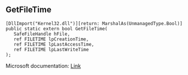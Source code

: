 ## GetFileTime

```
[DllImport("Kernel32.dll")][return: MarshalAs(UnmanagedType.Bool)]
public static extern bool GetFileTime(
   SafeFileHandle hFile,
   ref FILETIME lpCreationTime,
   ref FILETIME lpLastAccessTime,
   ref FILETIME lpLastWriteTime
);
```

Microsoft documentation: [Link](https://docs.microsoft.com/en-us/windows/win32/api/fileapi/nf-fileapi-getfiletime)
